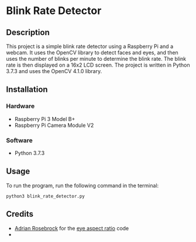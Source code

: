 # Blink Rate Detector
## Description
This project is a simple blink rate detector using a Raspberry Pi and a webcam. It uses the OpenCV library to detect faces and eyes, and then uses the number of blinks per minute to determine the blink rate. The blink rate is then displayed on a 16x2 LCD screen. The project is written in Python 3.7.3 and uses the OpenCV 4.1.0 library.

## Installation
### Hardware
* Raspberry Pi 3 Model B+
* Raspberry Pi Camera Module V2


### Software
* Python 3.7.3


## Usage
To run the program, run the following command in the terminal:
```
python3 blink_rate_detector.py
```

## Credits
* [Adrian Rosebrock](https://www.pyimagesearch.com/author/adrian/) for the [eye aspect ratio](https://www.pyimagesearch.com/2017/04/24/eye-blink-detection-opencv-python-dlib/) code
* 